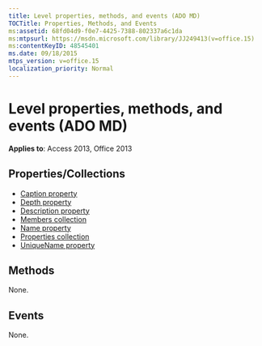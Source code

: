 ```yaml
---
title: Level properties, methods, and events (ADO MD)
TOCTitle: Properties, Methods, and Events
ms:assetid: 68fd04d9-f0e7-4425-7388-802337a6c1da
ms:mtpsurl: https://msdn.microsoft.com/library/JJ249413(v=office.15)
ms:contentKeyID: 48545401
ms.date: 09/18/2015
mtps_version: v=office.15
localization_priority: Normal
---
```


# Level properties, methods, and events (ADO MD)

**Applies to**: Access 2013, Office 2013

## Properties/Collections

- [Caption property](caption-property-ado-md.md)
- [Depth property](depth-property-ado-md.md)
- [Description property](description-property-ado-md.md)
- [Members collection](members-collection-ado-md.md)
- [Name property](name-property-ado-md.md)
- [Properties collection](properties-collection-ado.md)
- [UniqueName property](uniquename-property-ado-md.md)

## Methods

None.

## Events

None.

